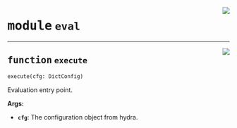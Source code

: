 <!-- markdownlint-disable -->

<a href="../../src/eval.py#L0"><img align="right" style="float:right;" src="https://img.shields.io/badge/-source-cccccc?style=flat-square"></a>

# <kbd>module</kbd> `eval`





---

<a href="../../eval/execute#L13"><img align="right" style="float:right;" src="https://img.shields.io/badge/-source-cccccc?style=flat-square"></a>

## <kbd>function</kbd> `execute`

```python
execute(cfg: DictConfig)
```

Evaluation entry point. 



**Args:**
 
 - <b>`cfg`</b>:  The configuration object from hydra. 


